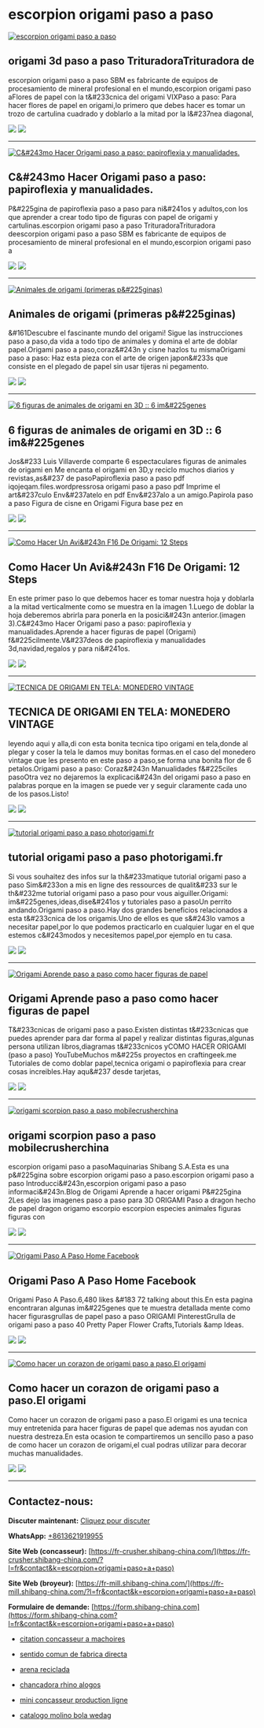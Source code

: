 # escorpion origami paso a paso

<a href="https://swt.shibang-china.com/?l=fr&img&k=escorpion+origami+paso+a+paso" target="_blank">![escorpion origami paso a paso](http://static.shibang-china.com/all-800x300/252.jpg)</a>

## origami 3d paso a paso TrituradoraTrituradora de
escorpion origami paso a paso SBM es fabricante de equipos de procesamiento de mineral profesional en el mundo,escorpion origami paso aFlores de papel con la t&#233cnica del origami VIXPaso a paso: Para hacer flores de papel en origami,lo primero que debes hacer es tomar un trozo de cartulina cuadrado y doblarlo a la mitad por la l&#237nea diagonal,


<a href="https://whatsapp.shibangsoft.com/WhatsApp.php" target="_blank" title="WhatsApp">![](http://static.shibang-china.com/icon/whatsapp.png)</a> <a href="https://swt.shibang-china.com/?l=fr&icon&k=escorpion+origami+paso+a+paso" target="_blank">![](http://static.shibang-china.com/icon/chat-fr.png)</a>

---

<a href="https://swt.shibang-china.com/?l=fr&img&k=escorpion+origami+paso+a+paso" target="_blank">![C&#243mo Hacer Origami paso a paso: papiroflexia y manualidades.](http://static.shibang-china.com/all-800x300/490.jpg)</a>

## C&#243mo Hacer Origami paso a paso: papiroflexia y manualidades.
P&#225gina de papiroflexia paso a paso para ni&#241os y adultos,con los que aprender a crear todo tipo de figuras con papel de origami y cartulinas.escorpion origami paso a paso TrituradoraTrituradora deescorpion origami paso a paso SBM es fabricante de equipos de procesamiento de mineral profesional en el mundo,escorpion origami paso a


<a href="https://whatsapp.shibangsoft.com/WhatsApp.php" target="_blank" title="WhatsApp">![](http://static.shibang-china.com/icon/whatsapp.png)</a> <a href="https://swt.shibang-china.com/?l=fr&icon&k=escorpion+origami+paso+a+paso" target="_blank">![](http://static.shibang-china.com/icon/chat-fr.png)</a>

---

<a href="https://swt.shibang-china.com/?l=fr&img&k=escorpion+origami+paso+a+paso" target="_blank">![Animales de origami (primeras p&#225ginas)](http://static.shibang-china.com/all-800x300/399.jpg)</a>

## Animales de origami (primeras p&#225ginas)
&#161Descubre el fascinante mundo del origami! Sigue las instrucciones paso a paso,da vida a todo tipo de animales y domina el arte de doblar papel.Origami paso a paso,coraz&#243n y cisne hazlos tu mismaOrigami paso a paso: Haz esta pieza con el arte de origen japon&#233s que consiste en el plegado de papel sin usar tijeras ni pegamento.


<a href="https://whatsapp.shibangsoft.com/WhatsApp.php" target="_blank" title="WhatsApp">![](http://static.shibang-china.com/icon/whatsapp.png)</a> <a href="https://swt.shibang-china.com/?l=fr&icon&k=escorpion+origami+paso+a+paso" target="_blank">![](http://static.shibang-china.com/icon/chat-fr.png)</a>

---

<a href="https://swt.shibang-china.com/?l=fr&img&k=escorpion+origami+paso+a+paso" target="_blank">![6 figuras de animales de origami en 3D :: 6 im&#225genes](http://static.shibang-china.com/all-800x300/1250.jpg)</a>

## 6 figuras de animales de origami en 3D :: 6 im&#225genes
Jos&#233 Luis Villaverde comparte 6 espectaculares figuras de animales de origami en Me encanta el origami en 3D,y reciclo muchos diarios y revistas,as&#237 de pasoPapiroflexia paso a paso pdf iqojeqam.files.wordpressrosa origami paso a paso pdf Imprime el art&#237culo Env&#237atelo en pdf Env&#237alo a un amigo.Papirola paso a paso Figura de cisne en Origami Figura base pez en


<a href="https://whatsapp.shibangsoft.com/WhatsApp.php" target="_blank" title="WhatsApp">![](http://static.shibang-china.com/icon/whatsapp.png)</a> <a href="https://swt.shibang-china.com/?l=fr&icon&k=escorpion+origami+paso+a+paso" target="_blank">![](http://static.shibang-china.com/icon/chat-fr.png)</a>

---

<a href="https://swt.shibang-china.com/?l=fr&img&k=escorpion+origami+paso+a+paso" target="_blank">![Como Hacer Un Avi&#243n F16 De Origami: 12 Steps](http://static.shibang-china.com/all-800x300/470.jpg)</a>

## Como Hacer Un Avi&#243n F16 De Origami: 12 Steps
En este primer paso lo que debemos hacer es tomar nuestra hoja y doblarla a la mitad verticalmente como se muestra en la imagen 1.Luego de doblar la hoja deberemos abrirla para ponerla en la posici&#243n anterior.(imagen 3).C&#243mo Hacer Origami paso a paso: papiroflexia y manualidades.Aprende a hacer figuras de papel (Origami) f&#225cilmente.V&#237deos de papiroflexia y manualidades 3d,navidad,regalos y para ni&#241os.


<a href="https://whatsapp.shibangsoft.com/WhatsApp.php" target="_blank" title="WhatsApp">![](http://static.shibang-china.com/icon/whatsapp.png)</a> <a href="https://swt.shibang-china.com/?l=fr&icon&k=escorpion+origami+paso+a+paso" target="_blank">![](http://static.shibang-china.com/icon/chat-fr.png)</a>

---

<a href="https://swt.shibang-china.com/?l=fr&img&k=escorpion+origami+paso+a+paso" target="_blank">![TECNICA DE ORIGAMI EN TELA: MONEDERO VINTAGE](http://static.shibang-china.com/all-800x300/1207.jpg)</a>

## TECNICA DE ORIGAMI EN TELA: MONEDERO VINTAGE
leyendo aqui y alla,di con esta bonita tecnica tipo origami en tela,donde al plegar y coser la tela le damos muy bonitas formas.en el caso del monedero vintage que les presento en este paso a paso,se forma una bonita flor de 6 petalos.Origami paso a paso: Coraz&#243n Manualidades f&#225ciles pasoOtra vez no dejaremos la explicaci&#243n del origami paso a paso en palabras porque en la imagen se puede ver y seguir claramente cada uno de los pasos.Listo!


<a href="https://whatsapp.shibangsoft.com/WhatsApp.php" target="_blank" title="WhatsApp">![](http://static.shibang-china.com/icon/whatsapp.png)</a> <a href="https://swt.shibang-china.com/?l=fr&icon&k=escorpion+origami+paso+a+paso" target="_blank">![](http://static.shibang-china.com/icon/chat-fr.png)</a>

---

<a href="https://swt.shibang-china.com/?l=fr&img&k=escorpion+origami+paso+a+paso" target="_blank">![tutorial origami paso a paso photorigami.fr](http://static.shibang-china.com/all-800x300/1063.jpg)</a>

## tutorial origami paso a paso photorigami.fr
Si vous souhaitez des infos sur la th&#233matique tutorial origami paso a paso Sim&#233on a mis en ligne des ressources de qualit&#233 sur le th&#232me tutorial origami paso a paso pour vous aiguiller.Origami: im&#225genes,ideas,dise&#241os y tutoriales paso a pasoUn perrito andando.Origami paso a paso.Hay dos grandes beneficios relacionados a esta t&#233cnica de los origamis.Uno de ellos es que s&#243lo vamos a necesitar papel,por lo que podemos practicarlo en cualquier lugar en el que estemos c&#243modos y necesitemos papel,por ejemplo en tu casa.


<a href="https://whatsapp.shibangsoft.com/WhatsApp.php" target="_blank" title="WhatsApp">![](http://static.shibang-china.com/icon/whatsapp.png)</a> <a href="https://swt.shibang-china.com/?l=fr&icon&k=escorpion+origami+paso+a+paso" target="_blank">![](http://static.shibang-china.com/icon/chat-fr.png)</a>

---

<a href="https://swt.shibang-china.com/?l=fr&img&k=escorpion+origami+paso+a+paso" target="_blank">![Origami Aprende paso a paso como hacer figuras de papel](http://static.shibang-china.com/all-800x300/248.jpg)</a>

## Origami Aprende paso a paso como hacer figuras de papel
T&#233cnicas de origami paso a paso.Existen distintas t&#233cnicas que puedes aprender para dar forma al papel y realizar distintas figuras,algunas persona utilizan libros,diagramas t&#233cnicos yCOMO HACER ORIGAMI (paso a paso) YouTubeMuchos m&#225s proyectos en craftingeek.me Tutoriales de como doblar papel,tecnica origami o papiroflexia para crear cosas increibles.Hay aqu&#237 desde tarjetas,


<a href="https://whatsapp.shibangsoft.com/WhatsApp.php" target="_blank" title="WhatsApp">![](http://static.shibang-china.com/icon/whatsapp.png)</a> <a href="https://swt.shibang-china.com/?l=fr&icon&k=escorpion+origami+paso+a+paso" target="_blank">![](http://static.shibang-china.com/icon/chat-fr.png)</a>

---

<a href="https://swt.shibang-china.com/?l=fr&img&k=escorpion+origami+paso+a+paso" target="_blank">![origami scorpion paso a paso mobilecrusherchina](http://static.shibang-china.com/all-800x300/174.jpg)</a>

## origami scorpion paso a paso mobilecrusherchina
escorpion origami paso a pasoMaquinarias Shibang S.A.Esta es una p&#225gina sobre escorpion origami paso a paso.escorpion origami paso a paso Introducci&#243n,escorpion origami paso a paso informaci&#243n.Blog de Origami Aprende a hacer origami P&#225gina 2Les dejo las imagenes paso a paso para 3D ORIGAMI Paso a dragon hecho de papel dragon origamo escorpio escorpion especies animales figuras figuras con


<a href="https://whatsapp.shibangsoft.com/WhatsApp.php" target="_blank" title="WhatsApp">![](http://static.shibang-china.com/icon/whatsapp.png)</a> <a href="https://swt.shibang-china.com/?l=fr&icon&k=escorpion+origami+paso+a+paso" target="_blank">![](http://static.shibang-china.com/icon/chat-fr.png)</a>

---

<a href="https://swt.shibang-china.com/?l=fr&img&k=escorpion+origami+paso+a+paso" target="_blank">![Origami Paso A Paso Home Facebook](http://static.shibang-china.com/all-800x300/77.jpg)</a>

## Origami Paso A Paso Home Facebook
Origami Paso A Paso.6,480 likes &#183 72 talking about this.En esta pagina encontraran algunas im&#225genes que te muestra detallada mente como hacer figurasgrullas de papel paso a paso ORIGAMI PinterestGrulla de origami paso a paso 40 Pretty Paper Flower Crafts,Tutorials &amp Ideas.


<a href="https://whatsapp.shibangsoft.com/WhatsApp.php" target="_blank" title="WhatsApp">![](http://static.shibang-china.com/icon/whatsapp.png)</a> <a href="https://swt.shibang-china.com/?l=fr&icon&k=escorpion+origami+paso+a+paso" target="_blank">![](http://static.shibang-china.com/icon/chat-fr.png)</a>

---

<a href="https://swt.shibang-china.com/?l=fr&img&k=escorpion+origami+paso+a+paso" target="_blank">![Como hacer un corazon de origami paso a paso.El origami](http://static.shibang-china.com/all-800x300/1127.jpg)</a>

## Como hacer un corazon de origami paso a paso.El origami
Como hacer un corazon de origami paso a paso.El origami es una tecnica muy entretenida para hacer figuras de papel que ademas nos ayudan con nuestra destreza.En esta ocasion te compartiremos un sencillo paso a paso de como hacer un corazon de origami,el cual podras utilizar para decorar muchas manualidades.

<a href="https://whatsapp.shibangsoft.com/WhatsApp.php" target="_blank" title="WhatsApp">![](http://static.shibang-china.com/icon/whatsapp.png)</a> <a href="https://swt.shibang-china.com/?l=fr&icon&k=escorpion+origami+paso+a+paso" target="_blank">![](http://static.shibang-china.com/icon/chat-fr.png)</a>

---
## Contactez-nous:

**Discuter maintenant:** [Cliquez pour discuter](https://swt.shibang-china.com?l=fr&contact&k=escorpion+origami+paso+a+paso)

**WhatsApp:**  [+8613621919955](https://whatsapp.shibangsoft.com/WhatsApp.php)

**Site Web (concasseur):** [https://fr-crusher.shibang-china.com/](https://fr-crusher.shibang-china.com/?l=fr&contact&k=escorpion+origami+paso+a+paso)

**Site Web (broyeur):** [https://fr-mill.shibang-china.com/](https://fr-mill.shibang-china.com/?l=fr&contact&k=escorpion+origami+paso+a+paso)

**Formulaire de demande:** [https://form.shibang-china.com](https://form.shibang-china.com?l=fr&contact&k=escorpion+origami+paso+a+paso)

* [citation concasseur a machoires](../61/citation%20concasseur%20a%20machoires.md)

* [sentido comun de fabrica directa](../65/sentido%20comun%20de%20fabrica%20directa.md)

* [arena reciclada](../64/arena%20reciclada.md)

* [chancadora rhino alogos](../64/chancadora%20rhino%20alogos.md)

* [mini concasseur production ligne](../61/mini%20concasseur%20production%20ligne.md)

* [catalogo molino bola wedag](../65/catalogo%20molino%20bola%20wedag.md)